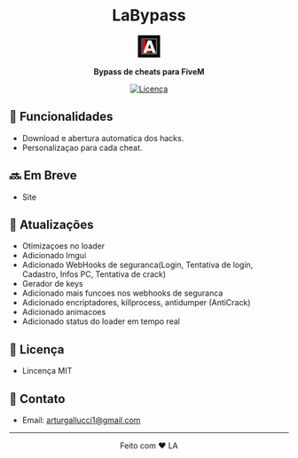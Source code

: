 <h1 align="center">LaBypass</h1>

<p align="center">
  <img src="logo.png" alt="Logo do Projeto">
</p>

<p align="center">
  <strong>Bypass de cheats para FiveM</strong>
</p>

<p align="center">
  <a href="LICENSE">
    <img src="https://img.shields.io/github/license/Leda16/License" alt="Licença">
  </a>
</p>

## 🚀 Funcionalidades

- Download e abertura automatica dos hacks.
- Personalizaçao para cada cheat.

## 🔜 Em Breve

- Site

## 🔄 Atualizações

- Otimizaçoes no loader
- Adicionado Imgui
- Adicionado WebHooks de seguranca(Login, Tentativa de login, Cadastro, Infos PC, Tentativa de crack)
- Gerador de keys
- Adicionado mais funcoes nos webhooks de seguranca
- Adicionado encriptadores, killprocess, antidumper (AntiCrack)
- Adicionado animacoes
- Adicionado status do loader em tempo real

## 📄 Licença

- Lincença MIT

## 📧 Contato

- Email: arturgallucci1@gmail.com

---

<p align="center">
  Feito com ❤️ LA
</p>